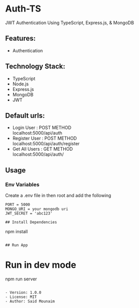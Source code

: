 # Auth-TS

JWT Authentication Using TypeScript, Express.js, & MongoDB

## Features:

- Authentication

## Technology Stack:

- TypeScript
- Node.js
- Express.js
- MongoDB
- JWT

## Default urls:

- Login User : POST METHOD <br/>
  localhost:5000/api/auth
- Register User : POST METHOD <br/>
  localhost:5000/api/auth/register
- Get All Users : GET METHOD <br/>
  localhost:5000/api/auth/

## Usage

### Env Variables

Create a .env file in then root and add the following

```
PORT = 5000
MONGO_URI = your mongodb uri
JWT_SECRET = 'abc123'

## Install Dependencies

```

npm install

```

## Run App

```

# Run in dev mode

npm run server

```

- Version: 1.0.0
- License: MIT
- Author: Said Mounaim
```
